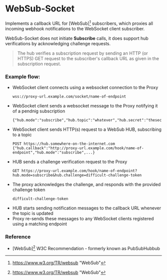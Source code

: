 # WebSub-Socket

Implements a callback URL for [WebSub][^1] subscribers, which proxies all
incoming webhook notifications to the WebSocket client subscriber.

WebSub-Socket does not initiate **Subscribe** calls, it does support hub
verifications by acknowledging challenge requests.

> The hub verifies a subscription request by sending an HTTP (or HTTPS) GET request to the subscriber's callback URL as given in the subscription request.

### Example flow:

* WebSocket client connects using a websocket connection to the Proxy
    ```
    wss://proxy-url.example.com/socket/name-of-endpoint
    ```
* WebSocket client sends a websocket message to the Proxy notifying it of a pendnig subscription
    ```
    {"hub.mode":"subscribe","hub.topic":"whatever","hub.secret":"thesecret"}
    ```
* WebSocket client sends HTTP(s) request to a WebSub HUB, subscribing to a topic
    ```
    POST https://hub.somewhere-on-the-internet.com
    {"hub.callback":"http://proxy-url.example.com/hook/name-of-endpoint","hub.mode":"subscribe",...}
    ```
* HUB sends a challenge verification request to the Proxy
    ```
    GET https://proxy-url.example.com/hook/name-of-endpoint?hub.mode=subscribe&hub.challenge=difficult-challenge-token
    ```
* The proxy acknowledges the challenge, and responds with the provided challenge token
    ```
    difficult-challenge-token
    ```
* HUB starts sending notification messages to the callback URL whenever the topic is updated
* Proxy re-sends these messages to any WebSocket clients registered using a matching endpoint

### Reference
* [WebSub][^1] W3C Recommendation - formerly known as PubSubHubbub

[^1]: https://www.w3.org/TR/websub "WebSub"
